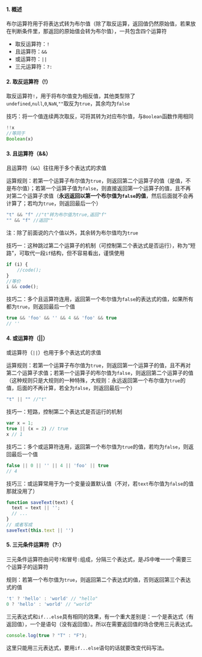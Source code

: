#### 1. 概述

布尔运算符用于将表达式转为布尔值（除了取反运算，返回值仍然原始值，若果放在判断条件里，那返回的原始值会转为布尔值），一共包含四个运算符

- 取反运算符：`!`
- 且运算符：`&&`
- 或运算符：`||`
- 三元运算符：`?:`

#### 2. 取反运算符（!）

 取反运算符`!`，用于将布尔值变为相反值，其他类型除了`undefined`,`null`,`0`,`NaN`,`""`取反为`true`，其余均为`false`

技巧：将一个值连续两次取反，可将其转为对应布尔值，与`Boolean`函数作用相同

```js
!!x
//等同于
Boolean(x)
```

#### 3. 且运算符（&&）

且运算符（`&&`）往往用于多个表达式的求值 

运算规则：若第一个运算子布尔值为`true`，则返回第二个运算子的值（是值，不是布尔值）；若第一个运算子值为`false`，则直接返回第一个运算子的值，且不再对第二个运算子求值（**永远返回以第一个布尔值为`false`的值**，然后后面就不会再计算了；若均为`true`，则返回最后一个）

```js
"t" && "f" //"t"转为布尔值为true,返回"f"
"" && "f" //返回""
```

注：除了前面说的六个值以外，其余转为布尔值均为`true`

技巧一：这种跳过第二个运算子的机制（可控制第二个表达式是否运行），称为“短路”，可取代一段`if`结构，但不容易看出，谨慎使用

```js
if (i) {
	//code();
}
//等价
i && code();
```

技巧二：多个且运算符连用，返回第一个布尔值为`false`的表达式的值，如果所有都为`true`，则返回最后一个值

```js
true && 'foo' && '' && 4 && 'foo' && true
// ''
```

#### 4. 或运算符（||）

 或运算符（`||`）也用于多个表达式的求值

运算规则：若第一个运算子布尔值为`true`，则返回第一个运算子的值，且不再对第二个运算子求值；若第一个运算子的布尔值为`false`，则返回第二个运算子的值（这种规则只是大规则的一种特殊，大规则：永远返回第一个布尔值为`true`的值，后面的不再计算，若全为`false`，则返回最后一个）

```js
"t" || "" //"t"
```

技巧一：短路，控制第二个表达式是否运行的机制

```js
var x = 1;
true || (x = 2) // true
x // 1
```

技巧二：多个或运算符连用，返回第一个布尔值为`true`的值，若均为`false`，则返回最后一个值

```js
false || 0 || '' || 4 || 'foo' || true
// 4
```

技巧三：或运算常用于为一个变量设置默认值（不对，若`text`布尔值为`false`的值那就没用了）

```js
function saveText(text) {
  text = text || '';
  // ...
}
// 或者写成
saveText(this.text || '')
```

#### 5. 三元条件运算符（?:）

三元条件运算符由问号`?`和冒号`:`组成，分隔三个表达式，是JS中唯一一个需要三个运算子的运算符

规则：若第一个布尔值为`true`，则返回第二个表达式的值，否则返回第三个表达式的值

```js
't' ? 'hello' : 'world' // "hello"
0 ? 'hello' : 'world' // "world"
```

三元表达式和`if...else`具有相同的效果，有一个重大差别是：一个是表达式（有返回值），一个是语句（没有返回值）。所以在需要返回值的场合使用三元表达式。

```js
console.log(true ? "T" : "F");
```

这里只能用三元表达式，要用`if...else`语句的话就要改变代码写法。